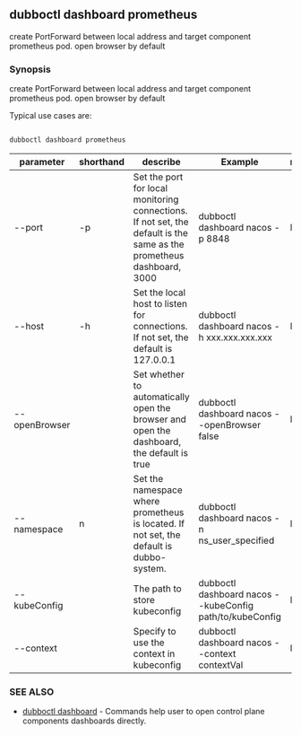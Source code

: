 ## dubboctl dashboard prometheus

create PortForward between local address and target component prometheus pod. open browser by default

### Synopsis

create PortForward between local address and target component prometheus pod. open browser by default

Typical use cases are:

```sh

dubboctl dashboard prometheus

```

| parameter     | shorthand | describe                                                                                                             | Example                                                  | required |
|---------------|-----------|----------------------------------------------------------------------------------------------------------------------|----------------------------------------------------------|----------|
| --port        | -p        | Set the port for local monitoring connections. If not set, the default is the same as the prometheus dashboard, 3000 | dubboctl  dashboard nacos -p 8848                        | No       |
| --host        | -h        | Set the local host to listen for connections. If not set, the default is 127.0.0.1                                   | dubboctl dashboard nacos -h xxx.xxx.xxx.xxx              | No       |
| --openBrowser |           | Set whether to automatically open the browser and open the dashboard, the default is true                            | dubboctl dashboard nacos --openBrowser false             | No       |
| --namespace   | n         | Set the namespace where prometheus is located. If not set, the default is dubbo-system.                              | dubboctl dashboard nacos -n ns_user_specified            | No       |
| --kubeConfig  |           | The path to store kubeconfig                                                                                         | dubboctl dashboard nacos --kubeConfig path/to/kubeConfig | No       |
| --context     |           | Specify to use the context in kubeconfig                                                                             | dubboctl dashboard nacos --context contextVal            | No       |

### SEE ALSO

* [dubboctl dashboard](../dubboctl_dashboard.md) - Commands help user to open control plane components dashboards directly.